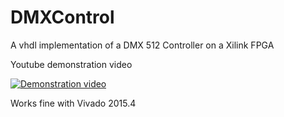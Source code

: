 # DMXControl
A vhdl implementation of a DMX 512 Controller on a Xilink FPGA

Youtube demonstration video

[![Demonstration video](https://img.youtube.com/vi/n9vJbEqxCq8/0.jpg)](https://www.youtube.com/watch?v=n9vJbEqxCq8)

Works fine with Vivado 2015.4
